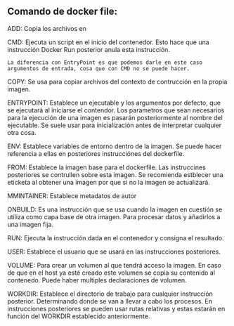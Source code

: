 Comando de docker file:
-------------------------
ADD: Copia los archivos en 

CMD: Ejecuta un script en el inicio del contenedor. Esto hace que una instrucción Docker Run posterior anula esta instrucción.

	La diferencia con EntryPoint es que podemos darle en este caso argumentos de entrada, cosa que con CMD no se puede hacer.

COPY: Se usa para copiar archivos del contexto de contrucción en la propia imagen.

ENTRYPOINT: Establece un ejecutable y los argumentos por defecto, que se ejecutará al iniciarse el contendor. Los parametros
	que sean necesarios para la ejecución de una imagen es pasarán posteriormente al nombre del ejecutable. Se suele usar
	para inicialización antes de interpretar cualquier otra cosa.

ENV: Establece variables de entorno dentro de la imagen.  Se puede hacer referencia a ellas en posteriores instrucciónes del
	dockerfile.

FROM: Establece la imagen base para el dockerfile. Las instruccines posteriores se contrullen sobre esta imagen. Se recomienda 
	estblecer una eticketa al obtener una imagen por que si no la imagen se actualizará.

MMINTAINER: Establece metadatos de autor

ONBUILD: Es una instrucción que se usa cuando la imagen en cuestión se utiliza como capa base de otra imagen. Para procesar datos y 
	añadirlos a una imagen fija.

RUN: Ejecuta la instrucción dada en el contenedor y consigna el resultado.

USER: Establece el usuario que se usará en las instrucciones posteriores.

VOLUME: Para crear un volumen al que tendrá acceso la imagen. En caso de que en el host ya esté creado este volumen se copia su
	contenido al contenedo. Puede haber multiples declaraciones de volumen.

WORKDIR: Establece el directorio de trabajo para cualquier instrucción posterior. Determinando donde se van a llevar a cabo los procesos.
	En instrucciones posteriores se pueden usar rutas relativas y estas estarán en función del WORKDIR establecido anteriormente.